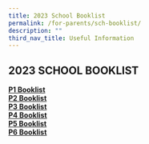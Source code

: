 ```yaml
---
title: 2023 School Booklist
permalink: /for-parents/sch-booklist/
description: ""
third_nav_title: Useful Information
---
```



## 2023 SCHOOL BOOKLIST

**[P1 Booklist](/files/Palm%20View%20Booklist%202022%20P1.pdf)** <br>
**[P2 Booklist](/files/Palm%20View%20Booklist%202022%20P2.pdf)** <br>
**[P3 Booklist](/files/Palm%20View%20Booklist%202022%20P3.pdf)** <br>
**[P4 Booklist](/files/Palm%20View%20Booklist%202022%20P4%20.pdf)** <br>
**[P5 Booklist](/files/Palm%20View%20Booklist%202022%20P5.pdf)** <br>
**[P6 Booklist](/files/Palm%20View%20Booklist%202022%20P6.pdf)**